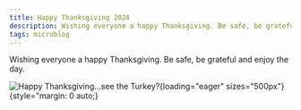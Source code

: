 ```yaml
---
title: Happy Thanksgiving 2024
description: Wishing everyone a happy Thanksgiving. Be safe, be grateful and enjoy the day.
tags: microblog
---
```


Wishing everyone a happy Thanksgiving. Be safe, be grateful and enjoy the day.

![Happy Thanksgiving...see the Turkey?](/assets/img/turkey.png){loading="eager" sizes="500px"}{style="margin: 0 auto;}
